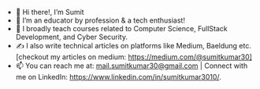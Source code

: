 - 👋 Hi there!, I’m Sumit
- 👀 I’m an educator by profession & a tech enthusiast!
- 🌱 I broadly teach courses related to Computer Science, FullStack Development, and Cyber Security.
- ✍️ I also write technical articles on platforms like Medium, Baeldung etc. [checkout my articles on medium: https://medium.com/@sumitkumar30]
- 📫 You can reach me at: mail.sumitkumar30@gmail.com | Connect with me on LinkedIn: https://www.linkedin.com/in/sumitkumar3010/.

<!---
SumitKumar30/SumitKumar30 is a ✨ special ✨ repository because its `README.md` (this file) appears on your GitHub profile.
You can click the Preview link to take a look at your changes.
--->
